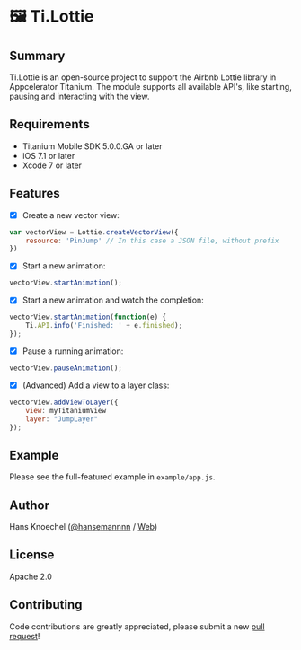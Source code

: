 # 🖼 Ti.Lottie

 Summary
---------------
Ti.Lottie is an open-source project to support the Airbnb Lottie library in Appcelerator Titanium. 
The module supports all available API's, like starting, pausing and interacting with the view.

Requirements
---------------
- Titanium Mobile SDK 5.0.0.GA or later
- iOS 7.1 or later
- Xcode 7 or later

Features
---------------
- [x] Create a new vector view:
```js
var vectorView = Lottie.createVectorView({
    resource: 'PinJump' // In this case a JSON file, without prefix
})
```

- [x] Start a new animation:
```js
vectorView.startAnimation();
```

- [x] Start a new animation and watch the completion:
```js
vectorView.startAnimation(function(e) {
    Ti.API.info('Finished: ' + e.finished);
});
```

- [x] Pause a running animation:
```js
vectorView.pauseAnimation();
```

- [x] (Advanced) Add a view to a layer class:
```js
vectorView.addViewToLayer({
    view: myTitaniumView
    layer: "JumpLayer"
});
```

Example
---------------
Please see the full-featured example in `example/app.js`.

Author
---------------
Hans Knoechel ([@hansemannnn](https://twitter.com/hansemannnn) / [Web](http://hans-knoechel.de))

License
---------------
Apache 2.0

Contributing
---------------
Code contributions are greatly appreciated, please submit a new [pull request](https://github.com/hansemannn/ti.lottie/pull/new/master)!
